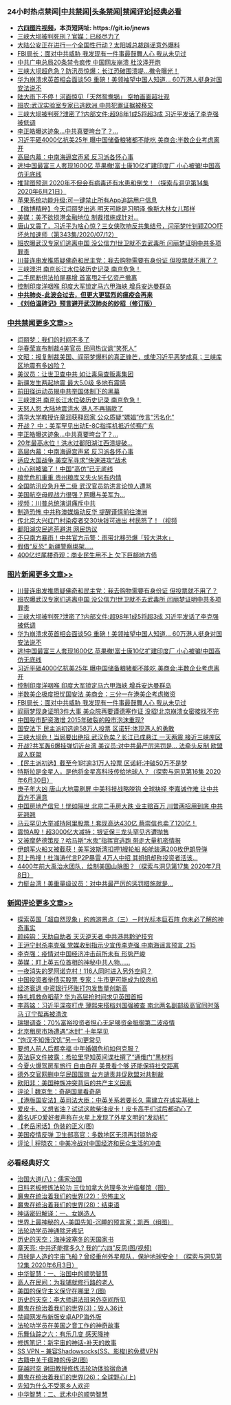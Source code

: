 <div id="tt">
<h3>24小时热点禁闻|<a href="#%E4%B8%AD%E5%85%B1%E7%A6%81%E9%97%BB%E6%9B%B4%E5%A4%9A%E6%96%87%E7%AB%A0">中共禁闻</a>|<a href="#%E5%9B%BE%E7%89%87%E6%96%B0%E9%97%BB%E6%9B%B4%E5%A4%9A%E6%96%87%E7%AB%A0">头条禁闻</a>|<a href="#%E6%96%B0%E9%97%BB%E8%AF%84%E8%AE%BA%E6%9B%B4%E5%A4%9A%E6%96%87%E7%AB%A0">禁闻评论|<a href="#%E5%BF%85%E7%9C%8B%E7%BB%8F%E5%85%B8%E5%A5%BD%E6%96%87">经典必看</a></h3>
<ul>
<li><b><a href="http://d1.bdrive.tk/64.mp4" target="_blank">六四图片视频</a>，本页短网址: https://git.io/jnews</b></li>
<li><a href="https://github.com/fqnews/bnews/blob/master/cbnews/20200713/1360032.md">三峡大坝被判死刑？官媒：已经尽力了</a></li>
<li><a href="https://github.com/fqnews/bnews/blob/master/cnnews/20200713/1360017.md">大陆公安正在进行一个全国性行动？太阳城总裁辟谣意外爆料</a></li>
<li><a href="https://github.com/fqnews/bnews/blob/master/topimagenews/20200713/1359986.md">FBI局长：面对中共威胁 我发现有一件事最鼓舞人心 我从未见过</a></li>
<li><a href="https://github.com/fqnews/bnews/blob/master/comments/20200713/1360163.md">中共广电总局20条禁令疯传  中国网友崩溃  杜汶泽开炮</a></li>
<li><a href="https://github.com/fqnews/bnews/blob/master/cnnews/20200713/1360206.md">三峡大坝超危急？防汛员惊爆：长江恐破围溃堤…撤令曝光！</a></li>
<li><a href="https://github.com/fqnews/bnews/blob/master/topimagenews/20200713/1360252.md">华为崩溃求英首相会面谈5G 重磅！美领袖望中国人知道... 60万港人挺身对国安法说不</a></li>
<li><a href="https://github.com/fqnews/bnews/blob/master/cbnews/20200713/1359940.md">陆大雨下不停！河面惊见「天然鸳鸯锅」 空拍画面超壮观</a></li>
<li><a href="https://github.com/fqnews/bnews/blob/master/cbnews/20200713/1360060.md">班农:武汉实验室专家已逃欧洲 中共犯罪证据被移交</a></li>
<li><a href="https://github.com/fqnews/bnews/blob/master/topimagenews/20200713/1360343.md">三峡大坝被判死?泄密了?内部文件:超98年1成5将超3成 习近平发话了李克强被低调</a></li>
<li><a href="https://github.com/fqnews/bnews/blob/master/cbnews/20200713/1360303.md">李正皓曝这迹象…中共真要垮台了？…</a></li>
<li><a href="https://github.com/fqnews/bnews/blob/master/topimagenews/20200713/1360208.md">习近平砸4000亿抗美25年 曝中国储备粮猪都不能吃 美商会:半数企业考虑离开</a></li>
<li><a href="https://github.com/fqnews/bnews/blob/master/cbnews/20200713/1360275.md">高层内幕：中南海逼宫声紧 反习派各怀心事</a></li>
<li><a href="https://github.com/fqnews/bnews/blob/master/topimagenews/20200713/1360245.md">逃!中国最富三人套现1600亿 苹果撤!富士康10亿扩建印度厂 小心被骗!中国高仿无底线</a></li>
<li><a href="https://github.com/fqnews/bnews/blob/master/bannedvideo/20200713/1359458.md">推背图预测 2020年不但会有病毒还有水患和倒戈！（探索与洞见第14集 2020年6月21日）</a></li>
<li><a href="https://github.com/fqnews/bnews/blob/master/baitai/20200713/1360120.md">苹果系统功能升级:可一键禁止所有App追踪用户信息</a></li>
<li><a href="https://github.com/fqnews/bnews/blob/master/comments/20200713/1359997.md">【微博精粹】今天闫丽梦出逃 明天可能是习明泽 像斯大林女儿那样</a></li>
<li><a href="https://github.com/fqnews/bnews/blob/master/cbnews/20200713/1359942.md">美媒：美不欲损港金融地位 制裁措施或针对...</a></li>
<li><a href="https://github.com/fqnews/bnews/blob/master/bannedvideo/20200713/1360005.md">唐山又震了，习近平为啥心惊？三女侠吹响反共集结号，闫丽梦叶钊颖ZOO吓坏总加速师（第343集/2020/07/12）</a></li>
<li><a href="https://github.com/fqnews/bnews/blob/master/topimagenews/20200713/1360347.md">班农曝武汉专家们逃离中国 没公信力!世卫就不去武毒所 闫丽梦证明中共多项罪责</a></li>
<li><a href="https://github.com/fqnews/bnews/blob/master/topimagenews/20200714/1360387.md">川普连串发推质疑佛奇和民主党：我去购物需要有身份证 但投票就不用了？</a></li>
<li><a href="https://github.com/fqnews/bnews/blob/master/cbnews/20200714/1360393.md">三峡泄洪 南京长江水位破历史记录 南京危急！</a></li>
<li><a href="https://github.com/fqnews/bnews/blob/master/cnnews/20200713/1360011.md">二手房断供法拍屋暴增 首富甩2千亿资产撤离</a></li>
<li><a href="https://github.com/fqnews/bnews/blob/master/topimagenews/20200713/1360124.md">控制印度洋咽喉 印度大军锁定马六甲海峡 增兵安达曼群岛</a></li>
<li><b><a href="https://github.com/fqnews/bnews/blob/master/comments/20200211/1275071.md" target="_blank">中共肺炎-此波会过去，但更大更猛烈的瘟疫会再来</a></b></li>
<li><b><a href="https://github.com/fqnews/bnews/blob/master/comments/20200207/1272816.md" target="_blank">《刘伯温碑记》预言避开武汉肺炎的妙招（修订版）</a></b></li>
</ul>
</div>

<div class="catlist">
<h3><a href="https://github.com/fqnews/bnews/blob/master/cbnews/" target="_blank">中共禁闻</a><span><a href="https://github.com/fqnews/bnews/blob/master/cbnews/" target="_blank" rel="nofollow">更多文章>></a></span></h3>
<ul>
<li><a href="https://github.com/fqnews/bnews/blob/master/cbnews/20200714/1360511.md" target="_blank">闫丽梦：我们的时间不多了</a></li>
<li><a href="https://github.com/fqnews/bnews/blob/master/cbnews/20200714/1360507.md" target="_blank">华春莹宣布制裁4美官员 民间热议讽“笑死人”</a></li>
<li><a href="https://github.com/fqnews/bnews/blob/master/cbnews/20200714/1360483.md" target="_blank">文昭：报复制裁美国、阎丽梦爆料的真正锋芒，或使习近平恶梦成真；三峡库区地震有多凶险？</a></li>
<li><a href="https://github.com/fqnews/bnews/blob/master/cbnews/20200714/1360446.md" target="_blank">美议员：让世卫查中共 如让毒枭查贩毒集团</a></li>
<li><a href="https://github.com/fqnews/bnews/blob/master/cbnews/20200714/1360445.md" target="_blank">新疆发生两起地震 最大5.0级 多地有震感</a></li>
<li><a href="https://github.com/fqnews/bnews/blob/master/cbnews/20200714/1360444.md" target="_blank">前田径运动员揭中共举国体制下的黑幕</a></li>
<li><a href="https://github.com/fqnews/bnews/blob/master/cbnews/20200714/1360393.md" target="_blank">三峡泄洪 南京长江水位破历史记录 南京危急！</a></li>
<li><a href="https://github.com/fqnews/bnews/blob/master/cbnews/20200714/1360392.md" target="_blank">天怒人怨 大陆地震洪水 港人不再捐款了</a></li>
<li><a href="https://github.com/fqnews/bnews/blob/master/cbnews/20200713/1360313.md" target="_blank">清华大学教授许章润获释回家 公众质疑“嫖娼”传言“污名化”</a></li>
<li><a href="https://github.com/fqnews/bnews/blob/master/cbnews/20200713/1360304.md" target="_blank">开战？ 中：美军罕见出动E-8C指挥机抵近侦察广东</a></li>
<li><a href="https://github.com/fqnews/bnews/blob/master/cbnews/20200713/1360303.md" target="_blank">李正皓曝这迹象…中共真要垮台了？…</a></li>
<li><a href="https://github.com/fqnews/bnews/blob/master/cbnews/20200713/1360302.md" target="_blank">20年最高水位！洪水过鄱阳湖江西溃堤破&#8230;</a></li>
<li><a href="https://github.com/fqnews/bnews/blob/master/cbnews/20200713/1360275.md" target="_blank">高层内幕：中南海逼宫声紧 反习派各怀心事</a></li>
<li><a href="https://github.com/fqnews/bnews/blob/master/cbnews/20200713/1360274.md" target="_blank">适应大国战争 美空军寻求“快速进攻”战术</a></li>
<li><a href="https://github.com/fqnews/bnews/blob/master/cbnews/20200713/1360273.md" target="_blank">小心别被骗了！中国“高仿”已无底线</a></li>
<li><a href="https://github.com/fqnews/bnews/blob/master/cbnews/20200713/1360272.md" target="_blank">粮荒危机重重 贵州粮库又失火另有内情</a></li>
<li><a href="https://github.com/fqnews/bnews/blob/master/cbnews/20200713/1360271.md" target="_blank">全国防汛应急升至二级 武汉官员防洪言论惊人遭骂</a></li>
<li><a href="https://github.com/fqnews/bnews/blob/master/cbnews/20200713/1360262.md" target="_blank">美国航空母舰战力很强？网曝与美军为…</a></li>
<li><a href="https://github.com/fqnews/bnews/blob/master/cbnews/20200713/1360258.md" target="_blank">视频：川普总统演讲痛斥中共</a></li>
<li><a href="https://github.com/fqnews/bnews/blob/master/cbnews/20200713/1360238.md" target="_blank">制造恐怖 中共称澳媒煽动反华 提醒谨慎前往澳洲</a></li>
<li><a href="https://github.com/fqnews/bnews/blob/master/cbnews/20200713/1360189.md" target="_blank">传北京大兴红门村染疫者交30块钱可进出 村民怒了！（视频</a></li>
<li><a href="https://github.com/fqnews/bnews/blob/master/cbnews/20200713/1360188.md" target="_blank">鄱阳湖灾民逃荒避洪 网民热议</a></li>
<li><a href="https://github.com/fqnews/bnews/blob/master/cbnews/20200713/1360180.md" target="_blank">不只南方暴雨！中共官方示警：雨带北移恐爆「较大洪水」</a></li>
<li><a href="https://github.com/fqnews/bnews/blob/master/cbnews/20200713/1360179.md" target="_blank">假借“反恐” 新疆警察绑架…..</a></li>
<li><a href="https://github.com/fqnews/bnews/blob/master/cbnews/20200713/1360176.md" target="_blank">400亿烂尾楼奇观：商业民生用不上 欠下巨额地方债</a></li>

</ul>
</div>
<div class="catlist">
<h3><a href="https://github.com/fqnews/bnews/blob/master/topimagenews/" target="_blank">图片新闻</a><span><a href="https://github.com/fqnews/bnews/blob/master/topimagenews/" target="_blank" rel="nofollow">更多文章>></a></span></h3>
<ul>
<li><a href="https://github.com/fqnews/bnews/blob/master/topimagenews/20200714/1360387.md" target="_blank">川普连串发推质疑佛奇和民主党：我去购物需要有身份证 但投票就不用了？</a></li>
<li><a href="https://github.com/fqnews/bnews/blob/master/topimagenews/20200713/1360347.md" target="_blank">班农曝武汉专家们逃离中国 没公信力!世卫就不去武毒所 闫丽梦证明中共多项罪责</a></li>
<li><a href="https://github.com/fqnews/bnews/blob/master/topimagenews/20200713/1360343.md" target="_blank">三峡大坝被判死?泄密了?内部文件:超98年1成5将超3成 习近平发话了李克强被低调</a></li>
<li><a href="https://github.com/fqnews/bnews/blob/master/topimagenews/20200713/1360252.md" target="_blank">华为崩溃求英首相会面谈5G 重磅！美领袖望中国人知道&#8230; 60万港人挺身对国安法说不</a></li>
<li><a href="https://github.com/fqnews/bnews/blob/master/topimagenews/20200713/1360245.md" target="_blank">逃!中国最富三人套现1600亿 苹果撤!富士康10亿扩建印度厂 小心被骗!中国高仿无底线</a></li>
<li><a href="https://github.com/fqnews/bnews/blob/master/topimagenews/20200713/1360208.md" target="_blank">习近平砸4000亿抗美25年 曝中国储备粮猪都不能吃 美商会:半数企业考虑离开</a></li>
<li><a href="https://github.com/fqnews/bnews/blob/master/topimagenews/20200713/1360124.md" target="_blank">控制印度洋咽喉 印度大军锁定马六甲海峡 增兵安达曼群岛</a></li>
<li><a href="https://github.com/fqnews/bnews/blob/master/topimagenews/20200713/1360025.md" target="_blank">半数美企极度担忧国安法 美商会：三分一在港美企考虑撤资</a></li>
<li><a href="https://github.com/fqnews/bnews/blob/master/topimagenews/20200713/1359986.md" target="_blank">FBI局长：面对中共威胁 我发现有一件事最鼓舞人心 我从未见过</a></li>
<li><a href="https://github.com/fqnews/bnews/blob/master/topimagenews/20200713/1359855.md" target="_blank">阎丽梦现身证明3件大事 美众院再要谭德塞作证 没招!北京崩溃女密接找不完</a></li>
<li><a href="https://github.com/fqnews/bnews/blob/master/topimagenews/20200713/1359852.md" target="_blank">中国股市配资激增 2015年破裂的股市泡沫重现?</a></li>
<li><a href="https://github.com/fqnews/bnews/blob/master/topimagenews/20200712/1359843.md" target="_blank">国安法下 民主派初选逾58万人投票 区诺轩∶体现港人的勇敢</a></li>
<li><a href="https://github.com/fqnews/bnews/blob/master/topimagenews/20200712/1359836.md" target="_blank">三峡大坝危！当局要出绝招 武汉危矣？长江已成悬江 一天两震 接近三峡库区</a></li>
<li><a href="https://github.com/fqnews/bnews/blob/master/topimagenews/20200712/1359808.md" target="_blank">开战?共军轰6爆挂弹切近台湾 美议员:对中共最严厉惩罚是… 法牵头反制 欧盟或入联盟</a></li>
<li><a href="https://github.com/fqnews/bnews/blob/master/topimagenews/20200712/1359746.md" target="_blank">【民主派初选】截至今1时逾31万人投票 区诺轩:冲破50万不是梦</a></li>
<li><a href="https://github.com/fqnews/bnews/blob/master/comments/20200712/1359460.md" target="_blank">特斯拉是金星人，是他将金星高科技传给地球人？（探索与洞见第16集 2020年6月30日）</a></li>
<li><a href="https://github.com/fqnews/bnews/blob/master/topimagenews/20200712/1359718.md" target="_blank">庚子年大凶 唐山大地震刷屏 中美科技战略脱钩 全球抉择 李嘉诚作难 让中共西方不满意</a></li>
<li><a href="https://github.com/fqnews/bnews/blob/master/topimagenews/20200712/1359707.md" target="_blank">中国房地产信号！恍如隔世 北京二手房大跌 业主赔百万 川普两招用到底 中共死翘翘</a></li>
<li><a href="https://github.com/fqnews/bnews/blob/master/topimagenews/20200712/1359679.md" target="_blank">马云罕见大举减持阿里股票！套现高达430亿 蔡崇信也卖了120亿！</a></li>
<li><a href="https://github.com/fqnews/bnews/blob/master/topimagenews/20200712/1359637.md" target="_blank">震惊A股！超3000亿大减持：银证保三龙头罕见齐遭抛售</a></li>
<li><a href="https://github.com/fqnews/bnews/blob/master/topimagenews/20200712/1359598.md" target="_blank">又被摩萨德策反？哈马斯“水鬼”指挥官逃跑 带走大量机密情报</a></li>
<li><a href="https://github.com/fqnews/bnews/blob/master/topimagenews/20200712/1359597.md" target="_blank">伊朗军火船又被截获！美军波斯湾扣押1艘轮船 船舱装满200枚伊朗导弹</a></li>
<li><a href="https://github.com/fqnews/bnews/blob/master/topimagenews/20200712/1359572.md" target="_blank">怼上热搜！杜海涛代言P2P暴雷 4万人中招 其姐姐却称投资者活该…</a></li>
<li><a href="https://github.com/fqnews/bnews/blob/master/comments/20200712/1359461.md" target="_blank">4400年前大禹治水团队，绘制美国山脉图？（探索与洞见第17集 2020年7月8日）</a></li>
<li><a href="https://github.com/fqnews/bnews/blob/master/topimagenews/20200712/1359465.md" target="_blank">力挺台湾！美重量级议员：对中共最严厉的惩罚措施就是&#8230;</a></li>

</ul>
</div>
<div class="catlist">
<h3><a href="https://github.com/fqnews/bnews/blob/master/comments/" target="_blank">新闻评论</a><span><a href="https://github.com/fqnews/bnews/blob/master/comments/" target="_blank" rel="nofollow">更多文章>></a></span></h3>
<ul>
<li><a href="https://github.com/fqnews/bnews/blob/master/comments/20200714/1360509.md" target="_blank">探索英国「超自然现象」的旅游景点（三）－时光标本巨石阵 你未必了解的神奇事实</a></li>
<li><a href="https://github.com/fqnews/bnews/blob/master/comments/20200714/1360508.md" target="_blank">颜纯钩：天助自助者 天灭逆天者 中共港共黔驴技穷</a></li>
<li><a href="https://github.com/fqnews/bnews/blob/master/comments/20200714/1360503.md" target="_blank">王沪宁封杀李克强 党媒收到指示少宣传李克强 中南海谣言预言_215</a></li>
<li><a href="https://github.com/fqnews/bnews/blob/master/comments/20200714/1360492.md" target="_blank">李克强：疫情对中国经济冲击前所未有 形势严峻</a></li>
<li><a href="https://github.com/fqnews/bnews/blob/master/comments/20200714/1360491.md" target="_blank">英媒：盯上英五位首相的神秘中共人物……</a></li>
<li><a href="https://github.com/fqnews/bnews/blob/master/comments/20200714/1360490.md" target="_blank">一夜消失的罗阿诺克村！116人同时进入另外空间？</a></li>
<li><a href="https://github.com/fqnews/bnews/blob/master/comments/20200714/1360487.md" target="_blank">中国投资者举债买股票 专家：牛市更可能成为绞肉机</a></li>
<li><a href="https://github.com/fqnews/bnews/blob/master/comments/20200714/1360485.md" target="_blank">经济衰退 中资银行坏账打包发售量创新高</a></li>
<li><a href="https://github.com/fqnews/bnews/blob/master/comments/20200714/1360484.md" target="_blank">挣扎抓救命稻草? 华为高层抢时间求见英国首相</a></li>
<li><a href="https://github.com/fqnews/bnews/blob/master/comments/20200714/1360482.md" target="_blank">李燕铭：习近平深夜打虎 薄熙来搭档刘国强被查 南北两名副部级高官同时落马 辽宁帮再被清洗</a></li>
<li><a href="https://github.com/fqnews/bnews/blob/master/comments/20200714/1360481.md" target="_blank">瑞银调查：70%富裕投资者担心无足够资金抵御第二波疫情</a></li>
<li><a href="https://github.com/fqnews/bnews/blob/master/comments/20200714/1360480.md" target="_blank">北京租房市场遭遇“冰封”  十年罕见</a></li>
<li><a href="https://github.com/fqnews/bnews/blob/master/comments/20200714/1360475.md" target="_blank">“饱汉不知饿汉饥”另一句更常见</a></li>
<li><a href="https://github.com/fqnews/bnews/blob/master/comments/20200714/1360474.md" target="_blank">要想人前人后都幸福 中年婚姻危机如何克服？</a></li>
<li><a href="https://github.com/fqnews/bnews/blob/master/comments/20200714/1360457.md" target="_blank">英法庭文件披露：希拉里早知英间谍杜撰了“通俄门”黑材料</a></li>
<li><a href="https://github.com/fqnews/bnews/blob/master/comments/20200714/1360452.md" target="_blank">今夏火爆驾房车旅行 自由自在 美景看个够 还能保持社交距离</a></li>
<li><a href="https://github.com/fqnews/bnews/blob/master/comments/20200714/1360448.md" target="_blank">德外交官网删中华民国国旗    台方谴责并促欧盟对共制裁</a></li>
<li><a href="https://github.com/fqnews/bnews/blob/master/comments/20200714/1360423.md" target="_blank">欧阳非：美国种族冲突背后的共产主义因素</a></li>
<li><a href="https://github.com/fqnews/bnews/blob/master/comments/20200714/1360418.md" target="_blank">评论 | 魏京生：奇葩国里看奇葩</a></li>
<li><a href="https://github.com/fqnews/bnews/blob/master/comments/20200714/1360417.md" target="_blank">【港版国安法】英司法大臣：中英关系若要长久  需建立在诚实基础上</a></li>
<li><a href="https://github.com/fqnews/bnews/blob/master/comments/20200714/1360410.md" target="_blank">爱皮卡、又想省油？试试这款柴油皮卡！皮卡高手们试后都动心了</a></li>
<li><a href="https://github.com/fqnews/bnews/blob/master/comments/20200714/1360400.md" target="_blank">着名UFO爱好者声称在火星上发现了外星文明的“发动机”</a></li>
<li><a href="https://github.com/fqnews/bnews/blob/master/comments/20200714/1360396.md" target="_blank">【老岳闲话】伪装的正义(图)</a></li>
<li><a href="https://github.com/fqnews/bnews/blob/master/comments/20200714/1360394.md" target="_blank">美国疫情反弹 卫生部高官：多数地区无须再封锁防疫</a></li>
<li><a href="https://github.com/fqnews/bnews/blob/master/comments/20200714/1360372.md" target="_blank">评论 | 程晓农：中美冷战对中国经济和民众生活的冲击</a></li>

</ul>
</div>

<div class="catlist">
<h3>必看经典好文</h3>
<ul>
<li><a href="https://github.com/fqnews/bnews/blob/master/cbnews/20190424/914482.md" target="_blank">治国大道(八)：儒家治国</a></li>
<li><a href="https://github.com/fqnews/bnews/blob/master/comments/20200531/1337359.md" target="_blank">日料老板修炼法轮功 三位加拿大总理多次光临餐馆（图）</a></li>
<li><a href="https://github.com/fqnews/bnews/blob/master/comments/20180804/981524.md" target="_blank">魔鬼在统治着我们的世界(22)：恐怖主义</a></li>
<li><a href="https://github.com/fqnews/bnews/blob/master/comments/20181228/1054609.md" target="_blank">魔鬼在统治着我们的世界(28)：结束语</a></li>
<li><a href="https://github.com/fqnews/bnews/blob/master/comments/20200609/1342224.md" target="_blank">神话密码解译：一、女娲造人</a></li>
<li><a href="https://github.com/fqnews/bnews/blob/master/comments/20200605/783244.md" target="_blank">世界上最神秘的人-美国先知-沉睡的预言家：凯西（组图）</a></li>
<li><a href="https://github.com/fqnews/bnews/blob/master/health/20170626/780263.md" target="_blank">法轮功学员神通除牙疼记</a></li>
<li><a href="https://github.com/fqnews/bnews/blob/master/tculture/xiulian/20170318/732480.md" target="_blank">历史的天空：海神波塞冬的天国家书</a></li>
<li><a href="https://github.com/fqnews/bnews/blob/master/comments/20200607/1341003.md" target="_blank">章天亮: 中共还能撑多久? 我的“六四”反思(图/视频)</a></li>
<li><a href="https://github.com/fqnews/bnews/blob/master/comments/20200712/1359456.md" target="_blank">月球是人造的宇宙飞船？曾经重创外星舰队，保护地球安全！（探索与洞见第12集 2020年6月3日）</a></li>
<li><a href="https://github.com/fqnews/bnews/blob/master/comments/20200605/1340202.md" target="_blank">中华智慧：一、治国中的顺势智慧</a></li>
<li><a href="https://github.com/fqnews/bnews/blob/master/tculture/20121023/72121.md" target="_blank">高人在民间：为我铺就修行路的老人</a></li>
<li><a href="https://github.com/fqnews/bnews/blob/master/lifebaike/20200520/1331379.md" target="_blank">美国的保守主义保守在哪里？(图)</a></li>
<li><a href="https://github.com/fqnews/bnews/blob/master/tculture/20121025/73064.md" target="_blank">历史的天空：李大师讲法班另外空间所见</a></li>
<li><a href="https://github.com/fqnews/bnews/blob/master/topimagenews/20180521/945342.md" target="_blank">魔鬼在统治着我们的世界(3)：毁人36计</a></li>
<li><a href="https://github.com/fqnews/bnews/blob/master/comments/20200627/783266.md" target="_blank">禁闻网发布新版安卓APP海外版</a></li>
<li><a href="https://github.com/fqnews/bnews/blob/master/comments/20200511/1326751.md" target="_blank">法轮功学员在美国之音工作的神奇故事</a></li>
<li><a href="https://github.com/fqnews/bnews/blob/master/tculture/20190101/792146.md" target="_blank">乐舞仙踪之六：有乐几变 感天降神</a></li>
<li><a href="https://github.com/fqnews/bnews/blob/master/comments/20190418/1115565.md" target="_blank">修炼笔记：新宇宙的神话-补天的故事</a></li>
<li><a href="https://github.com/fqnews/bnews/blob/master/comments/20191231/1250654.md" target="_blank">SS VPN &#8211; 兼容Shadowsocks(SS、影梭)的免费VPN</a></li>
<li><a href="https://github.com/fqnews/bnews/blob/master/ccpdope/20200531/1337409.md" target="_blank">古籍中关于瘟神的传说(图)</a></li>
<li><a href="https://github.com/fqnews/bnews/blob/master/comments/20200511/1322384.md" target="_blank">穿越时空 谢田教授修炼法轮功体验宿命通</a></li>
<li><a href="https://github.com/fqnews/bnews/blob/master/comments/20181210/1044798.md" target="_blank">魔鬼在统治着我们的世界(26)：全球野心(上)</a></li>
<li><a href="https://github.com/fqnews/bnews/blob/master/comments/20200620/1346848.md" target="_blank">先知为什么不受家乡人欢迎</a></li>
<li><a href="https://github.com/fqnews/bnews/blob/master/comments/20200605/783249.md" target="_blank">中华智慧：二、武术中的顺势智慧</a></li>

</ul>
</div>